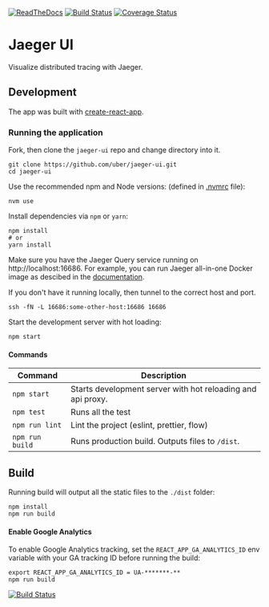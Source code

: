 [![ReadTheDocs][doc-img]][doc] [![Build Status][ci-img]][ci] [![Coverage Status][cov-img]][cov]

# Jaeger UI 

Visualize distributed tracing with Jaeger.

## Development

The app was built with [create-react-app](https://github.com/facebookincubator/create-react-app).

### Running the application

Fork, then clone the `jaeger-ui` repo and change directory into it.

```
git clone https://github.com/uber/jaeger-ui.git
cd jaeger-ui
```

Use the recommended npm and Node versions: (defined in [.nvmrc](./.nvmrc) file):

```
nvm use
```

Install dependencies via `npm` or `yarn`:

```
npm install
# or
yarn install
```

Make sure you have the Jaeger Query service running on http://localhost:16686.
For example, you can run Jaeger all-in-one Docker image as descibed in the [documentation][aio-docs].

If you don't have it running locally, then tunnel to the correct host and port.

```
ssh -fN -L 16686:some-other-host:16686 16686
```

Start the development server with hot loading:

```
npm start
```

#### Commands

| Command | Description |
| ------- | ----------- |
| `npm start` | Starts development server with hot reloading and api proxy. |
| `npm test` | Runs all the test |
| `npm run lint` | Lint the project (eslint, prettier, flow) |
| `npm run build` | Runs production build. Outputs files to `/dist`. |


## Build

Running build will output all the static files to the `./dist` folder:

```
npm install
npm run build
```


#### Enable Google Analytics

To enable Google Analytics tracking, set the `REACT_APP_GA_ANALYTICS_ID` env variable with your GA tracking ID before running the build:

```
export REACT_APP_GA_ANALYTICS_ID = UA-*******-**
npm run build
```

[![Build Status](https://travis-ci.org/uber/jaeger-ui.svg?branch=master)](https://travis-ci.org/uber/jaeger-ui)


[doc-img]: https://readthedocs.org/projects/jaeger/badge/?version=latest
[doc]: http://jaeger.readthedocs.org/en/latest/
[ci-img]: https://travis-ci.org/uber/jaeger-ui.svg?branch=master
[ci]: https://travis-ci.org/uber/jaeger-ui
[cov-img]: https://coveralls.io/repos/uber/jaeger-ui/badge.svg?branch=master
[cov]: https://coveralls.io/github/uber/jaeger-ui?branch=master
[aio-docs]: http://jaeger.readthedocs.io/en/latest/getting_started/
